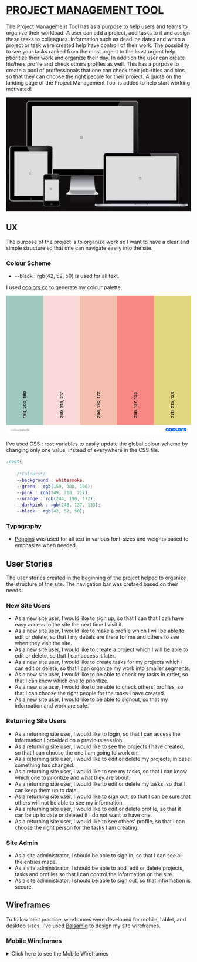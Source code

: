 # [PROJECT MANAGEMENT TOOL](https://project-management-tool-70101b30ec1e.herokuapp.com/)

The Project Management Tool has as a purpose to help users and teams to organize their workload. 
A user can add a project, add tasks to it and assign these tasks to colleagues. Information such as deadline dates and when a project or task were created help have controll of their work. The possibility to see your tasks ranked from the most urgent to the least urgent help ptioritize their work and organize their day. In addition the user can create his/hers profile and check others profiles as well. This has a purpose to create a pool of proffessionals that one can check their job-titles and bios so that they can choose the right people for their project.
A quote on the landing page of the Project Management Tool is added to help start working motivated!

![screenshot](documentation/mockup.jpg)

## UX

The purpose of the project is to organize work so I want to have a clear and simple structure so that one can navigate easily into the site. 

### Colour Scheme

- --black : rgb(42, 52, 50) is used for all text.


I used [coolors.co](https://coolors.co/e84610-009fe3-4a4a4f-445261-d63649-e6ecf0-000000) to generate my colour palette.

![screenshot](documentation/coolors.png)

I've used CSS `:root` variables to easily update the global colour scheme by changing only one value, instead of everywhere in the CSS file.

```css
:root{

    /*Colours*/
    --background : whitesmoke;
    --green : rgb(159, 200, 190);
    --pink : rgb(249, 218, 217);
    --orange : rgb(244, 190, 172);
    --darkpink : rgb(248, 137, 133);
    --black : rgb(42, 52, 50);
```

### Typography

- [Poppins](https://fonts.google.com/specimen/Poppins) was used for all text in various font-sizes and weights based to emphasize when needed.


## User Stories

The user stories created in the beginning of the project helped to organize the structure of the site. The navigation bar was cretaed based on their needs. 

### New Site Users

- As a new site user, I would like to sign up, so that I can that I can have easy access to the site the next time I visit it.
- As a new site user, I would like to make a profile which I will be able to edit or delete, so that I my details are there for me and others to see when they visit the site.
- As a new site user, I would like to create a project which I will be able to edit or delete, so that I can access it later.
- As a new site user, I would like to create tasks for my projects which I can edit or delete, so that I can organize my work into smaller segments.
- As a new site user, I would like to be able to check my tasks in order, so that I can know which one to prioritize.
- As a new site user, I would like to be able to check others' profiles, so that I can choose the right people for the tasks I have created.
- As a new site user, I would like to be able to signout, so that my information and work are safe.

### Returning Site Users

- As a returning site user, I would like to login, so that I can access the information I provided on a previous session.
- As a returning site user, I would like to see the projects I have created, so that I can choose the one I am going to work on.
- As a returning site user, I would like to edit or delete my projects, in case something has changed.
- As a returning site user, I would like to see my tasks, so that I can know which one to prioritize and what they are about.
- As a returning site user, I would like to edit or delete my tasks, so that I can keep them up to date.
- As a returning site user, I would like to sign out, so that I can be sure that others will not be able to see my information.
- As a returning site user, I would like to edit or delete profile, so that it can be up to date or deleted if I do not want to have one.
- As a returning site user, I would like to see others' profile, so that I can choose the right person for the tasks I am creating.

### Site Admin

- As a site administrator, I should be able to sign in, so that I can see all the entries made.
- As a site administrator, I should be able to add, edit or delete projects, tasks and profiles so that I can control the information on the site.
- As a site administrator, I should be able to sign out, so that information is secure.


## Wireframes

To follow best practice, wireframes were developed for mobile, tablet, and desktop sizes.
I've used [Balsamiq](https://balsamiq.com/wireframes) to design my site wireframes.

### Mobile Wireframes

<details>
<summary> Click here to see the Mobile Wireframes </summary>
Project details
  - ![screenshot](documentation/wireframemobile.jpg)

<details>
<summary> Click here to see the Tablet Wireframes </summary>

### Desktop Wireframes

Project details
  - ![screenshot](documentation/wireframedesktop.jpg)
</details>


## Features


### Existing Features

- **Sign Up or login**

    - If the user does not already have an account he/she should sign up to enter the site so he/she is redirected to the sign up form. If the user already has an account he/she should login to enter the site so he/she is redirected to the login form. The user has the option to do those things by 2 places on the home page, the top or the bottom inside the text.

![screenshot](documentation/feature01.jpg)
![screenshot](documentation/feature02.jpg)
![screenshot](documentation/feature021.jpg)

- **Sign Out**

    - After signing in if the user wants to logout he will be called to confirm his/hers decision. If the user clicks on the "Sign out" button he/she will be signed out.

![screenshot](documentation/feature03.jpg)

- **Home Page if the user is logged out**

    - The home page if the user is logged out has a welcome message and information about the site and how it can benefit the user.

![screenshot](documentation/feature04.jpg)

- **Home Page if the user is logged in**

    - The home page if the user is logged in includes a welcome message and a motivational quote to inspire the user to start working. This quote is different everytime the page loads.

![screenshot](documentation/feature05.jpg)
![screenshot](documentation/feature051.jpg)

- **Navigation**

    - The home page when the user is logged in reveals the navigation. The navigation consists of the header that includes the home button and the choice to sign out. The content of the site lies on the left vertically and consists of the "My Projects", "My Tasks", "New Project", "Profile" and "Members" pages. When the user clicks on My Projects then all the projects created by him/her or that he/she has tasks assigned to him/her will appear along with all the tasks of that specific project. Under My Tasks all the tasks assigned to the user will appear. If he/she clicks on "New project a form to create a new project appear. If he/she clicks on "My profile" then there are 2 options : if he/she has already created a profile then a pafe with the rpofile imformation will appear otherwise he/she will get aform to create a profile. Under "Members" there is a list with all the users that have created a profile. For mobiles the navigation consists of a drop-down menu with a list of all the actions the user can do.

![screenshot](documentation/feature06.jpg)
![screenshot](documentation/feature060.jpg)
![screenshot](documentation/feature061.jpg)

- **Search bar**

    - in the header of the page there is also a search bar that searches by the project's name. If the user enters a project name that is correct then he/she is redirected into the My projects page but will see just the project he/she searched for. This feature makes it easier for the user to isolate just the project he/she is interested in without having to scroll the side/nav/bar and find it.

![screenshot](documentation/feature065.jpg)

- **My projects**

    - This pages contains a collection of the projects that the user has created or has a task assigned to him/her so that the user can easily see all the projects that involve him/her. The projects' information provided here is just the name of the project and its deadline so that user can organize his/her work.

![screenshot](documentation/feature07.jpg)

- **My Tasks**

    - On this page the user can see all the tasks assigned to him/her. They appear in order from the most urgent to least urgent. The information provided on this page is the name of the project the tasks belongs to, the name of the task, the person that it is assigned to and the task's deadline. The tasks that have the "To do" status appear green, tasks that have the "In progress" status appear orange and tasks that are already done appear grey so that the user can ignore them.

![screenshot](documentation/feature08.jpg)

- **New Project**

    - If the user wants to create a new project he/she can do it directly from the navigation bar. The user is redirected to the Add-project form and there he/she can provide the information of the new project. The name of the project, its description and the deadline are the fields he/she has to fill.

![screenshot](documentation/feature09.jpg)

- **Profile**

    - By clicking on the 'Profile' on the home page the user is directed to the add-profile form if he/she has not already created a profile or the his/hers profile page if the user has already created a profile. The fields on the profile form are "First Name", "Last Name", "Job Title", "Image" and "Bio". If the user has already created a profile the page with all that information will appear. All the fields except the image are mandatory. If the user does not provide a picture the default picture will appear instead.

![screenshot](documentation/feature10.jpg)
![screenshot](documentation/feature101.jpg)

- **Members**

    - All profiles made on the site appear here. The information provided here are the picture, the first name and the job title.

![screenshot](documentation/feature11.jpg)

- **My Projects/project selected**

    - If the user clicks on a project from "My Projects" he/she is directed a page showing that project's details. There the user can see the project's title, when it was created and by whom, the projects' description, the deadline of the project and a list of the tasks created for this project together with a button that gives him/her the chance to add a task. If the user has created the project he/she gets the option to edit or delete the project. If the user has not created the project those 2 buttons do not appear so the user can just add tasks. In the same time the name of project appears under My Projects in the vertical navigation bar. This a link leading to the project's details page.
    - The user is redirected to this page when he/she successfully fills in the form to add a new project.

![screenshot](documentation/feature12.jpg)
![screenshot](documentation/feature121.jpg)


- **Task details page**

    - When the user clicks on a task either on the project's details page or on a task on the "My Tasks" page he/she is directed to the page showing all the details of the task. 
    - If the user has neither created the task or is not assigned the task (with other words he sees this task only because he is a member of that particular project) then : on the top there is the projects' title then to whom it was assigned to and from whom, then the task's description and the deadline. The name of the task appears under the name of the project in the vartical navigation bar but not under the My Tasks section.
    - If the user has created the task and is not assigned himself/herself the task then he/she gets the edit, delete buttons. Again the name of the task appears under the name of the project in the vartical navigation bar but not under the My Tasks section. 
    - If the user is assigned the task then he/she gets the update-status button. In this case the user cannot change the task otherwise. He/She can just change the status. This task appears now both under the project name and the My tasks section of the vertical navigation bar.
    - If the user is both the creator and the person the task was assigned to he/she gets all the options(edit the task, delete the task and update status.) and the task appears both under the project name it belongs to and the "My tasks" section of the vertical navigation bar.
    - In all cases when a task appears in the vertical navigation it is a link leading to the task's detail page.

![screenshot](documentation/feature13.jpg)
![screenshot](documentation/feature131.jpg)
![screenshot](documentation/feature132.jpg)

    -If the status of the task is set "To do" then the upper part of the background appears green.
    -If the status of the task is set "In progress" then the upper part of the background appears orange.
    -If the status of the task is set "Done" then the upper part of the background appears grey.

![screenshot](documentation/feature13.jpg)
![screenshot](documentation/feature133.jpg)
![screenshot](documentation/feature134.jpg)


- **Edit or Delete Task**

    - When the task is created by the user, the user can edit or delete. By clicking on edit the edit-form appears filled with the information of the task that can be edited. If the form is sublited successfully the user is redirected the task-details page. By clicking on the delete button the user is redirected to the confirm deletion page and if confirmed to the project-details page. If the user changes his/her mind about editing the task then he/she always has the side navigation bar that informs him/her about the hierarchy of the content of the page and can navigate from there to the page he/she wants.

![screenshot](documentation/feature14.jpg)
![screenshot](documentation/feature141.jpg)


- **Edit or Delete my Projects**

    - The user can edit or delete the projects that he/she has created. By clicking on edit the user is redirected to the edit-project form. If the form is successfully submitted the user is redirected to the project's-details page.By clicking the delete button to the confirm deletion page and if confirmed to the his/hers projects page.

![screenshot](documentation/feature15.jpg)
![screenshot](documentation/feature151.jpg)

- **Edit or Delete my Profile**

    - If the user's profile is already created then the user can edit or delete it. By clicking on the edit button he is reditected to the edit-profile form. If the form is successfully submitted then the user gets to see his/hers profile page. By clicking on delete the user is reditected to confirm deletion page and if confirmed to the members page.

![screenshot](documentation/feature16.jpg)
![screenshot](documentation/feature161.jpg)

- **Members/members selected**

    - If the user clicks on one of the profiles he sees that profile's details.

![screenshot](documentation/feature17.jpg)

- **Messages**

    - The user is being informed constantly about his/hers actions.
    - If the user has successfully signed up.
    - If the user has successfully signed out.
    - If the user has successfully logged in.
    - If the user has successfully added a task.
    - If the user has successfully edited a task.
    - If the user has successfully deleted a task.
    - If the user has successfully updated the status of a task.
    - If the user has successfully added a project.
    - If the user has successfully edited a project.
    - If the user has successfully deleted a project.
    - If the user has successfully added a profile.
    - If the user has successfully edited a profile.
    - If the user has successfully deleted a profile.
    - If the user tries to give a task a deadline that is after the project's deadline.

![screenshot](documentation/feature18.jpg)
![screenshot](documentation/feature181.jpg)
![screenshot](documentation/feature182.jpg)
![screenshot](documentation/feature183.jpg)
![screenshot](documentation/feature184.jpg)
![screenshot](documentation/feature185.jpg)
![screenshot](documentation/feature186.jpg)
![screenshot](documentation/feature187.jpg)
![screenshot](documentation/feature188.jpg)
![screenshot](documentation/feature189.jpg)
![screenshot](documentation/feature1810.jpg)
![screenshot](documentation/feature1811.jpg)
![screenshot](documentation/feature1812.jpg)
![screenshot](documentation/feature1813.jpg)
![screenshot](documentation/feature1814.jpg)

### Future Features

- Groups
    - In the future it would be helpful to create groups of profiles that work on a project so that when a task is created it could only be assigned to team members. This way I could narrow down the pool of profiles to make an even better choice about who is going to work on a specific task.
- Email notifications
    - It would be very helpful if someone got an email notification when a task is assigned to them so that they know directly their workload.
- Project templates
    - In the future when creating a project it ould be helpful to choose a template suited for the specific project. This would save time to the oganization of tasks created.
- Tasks that every profile has concluded
    - It would also be helpful to include in the profile-details a list of tasks that the particular person has done. This way someone can check the kind of experience everybody has and assign them tasks accordingly.

## Tools & Technologies Used

- [HTML](https://en.wikipedia.org/wiki/HTML) used for the main site content.
- [CSS](https://en.wikipedia.org/wiki/CSS) used for the main site design and layout.
- [CSS :root variables](https://www.w3schools.com/css/css3_variables.asp) used for reusable styles throughout the site.
- [CSS Flexbox](https://www.w3schools.com/css/css3_flexbox.asp) used for an enhanced responsive layout.
- [JavaScript](https://www.javascript.com) used for user interaction on the site.
- [Python](https://www.python.org) used as the back-end programming language.
- [Git](https://git-scm.com) used for version control. (`git add`, `git commit`, `git push`)
- [GitHub](https://github.com) used for secure online code storage.
- [GitHub Pages](https://pages.github.com) used for hosting the deployed front-end site.
- [Gitpod](https://gitpod.io) used as a cloud-based IDE for development.
- [Bootstrap](https://getbootstrap.com) used as the front-end CSS framework for modern responsiveness and pre-built components.
- [Django](https://www.djangoproject.com) used as the Python framework for the site.
- [PostgreSQL](https://www.postgresql.org) used as the relational database management.
- [ElephantSQL](https://www.elephantsql.com) used as the Postgres database.
- [Heroku](https://www.heroku.com) used for hosting the deployed back-end site.
- [Cloudinary](https://cloudinary.com) used for online static file storage.

## Database Design

Entity Relationship Diagrams (ERD) help to visualize database architecture before creating models.
Understanding the relationships between different tables can save time later in the project.


```python
class Profile(models.Model):
    first_name = models.CharField(max_length=200, unique=True, null=False, blank=False)
    last_name = models.CharField(max_length=200, unique=True, null=False, blank=False)
    featured_image = CloudinaryField('image', default='placeholder')
    user = models.OneToOneField(
        User, on_delete=models.CASCADE, related_name="name"
    )
    job_title = models.CharField(max_length=200, unique=True, null=False, blank=False)
    bio = models.TextField(null=False, blank=False)
    created_on = models.DateTimeField(auto_now_add=True)

    def __str__(self):
        return self.first_name

class Project(models.Model):
    title = models.CharField(max_length=200, unique=True, null=False, blank=False)
    user = models.ForeignKey(
        User, on_delete=models.CASCADE, related_name="project_creation"
    )
    description = models.TextField(null=False, blank=False)
    created_on = models.DateTimeField(auto_now_add=True)
    deadline = models.DateTimeField(null=False, blank=False)

    def __str__(self):
        return self.title

class Task(models.Model):
    project = models.ForeignKey(Project, on_delete=models.CASCADE)
    title = models.CharField(max_length=200, null=False, blank=False)
    user = models.ForeignKey(
        User, on_delete=models.CASCADE, related_name="task_creator"
    )
    assigned_to = models.ForeignKey(
        User, on_delete=models.CASCADE, related_name="task_owner"
    )
    description = models.TextField(null=False, blank=False)
    created_on = models.DateTimeField(auto_now_add=True)
    updated_on = models.DateTimeField(auto_now=True)
    status = models.CharField(
        max_length=20, choices=STATUS, default="To do", null=False, blank=False
    )
    deadline = models.DateTimeField(null=False, blank=False)

    def __str__(self):
        return self.title
```

![screenshot](documentation/erd.jpg)


- Table: **Profile**

    | **PK** | **id** (unique) | Type | Notes |
    | --- | --- | --- | --- |
    | **OneToOne** | profile | OneToOneField | One user can have one profile |
    | | first_name | CharField | |
    | | last_name | CharField | |
    | | featured_image | URLField | |
    | | job_title | CharField | |
    | | bio | Charfield | |
    | | created_on | DateTimeField | |

- Table: **Project**

    | **PK** | **id** (unique) | Type | Notes |
    | --- | --- | --- | --- |
    | **FK** | profile | Foreignkey | One user can create many projects |
    | | title | CharField | |
    | | description | CharField | |
    | | created_on | DateTimeField | |
    | | deadline | DateTimeField | |

- Table: **Tasks**

    | **PK** | **id** (unique) | Type | Notes |
    | --- | --- | --- | --- |
    | **FK** | profile | Foreignkey | One user can create many tasks |
    | **FK** | project | Foreignkey | One project can have many tasks |
    | | title | CharField | |
    | | description | CharField | |
    | | created_on | DateTimeField | |
    | | updated_on | DateTimeField | |
    | | status | CharField | |
    | | deadline | DateTimeField | |
    | | assigned_to | CharField | |

## Agile Development Process

### GitHub Projects

[GitHub Projects](https://github.com/EfthymiaKakoulidou/project-management-tool/projects) served as an Agile tool for this project.
It isn't a specialized tool, but with the right tags and project creation/issue assignments, it can be made to work.

Through it, user stories, issues, and milestone tasks were planned, then tracked on a weekly basis using the basic Kanban board.

![screenshot](documentation/gh-projects.jpg)

### GitHub Issues

[GitHub Issues](https://github.com/EfthymiaKakoulidou/project-management-tool/issues) served as an another Agile tool.
There, I used my own **User Story Template** to manage user stories.

It also helped with milestone iterations on a weekly basis.

🛑🛑🛑🛑🛑 START OF NOTES (to be deleted) 🛑🛑🛑🛑🛑

Consider adding a screenshot of your Open and Closed Issues.

🛑🛑🛑🛑🛑 END OF NOTES (to be deleted) 🛑🛑🛑🛑🛑

- [Open Issues](https://github.com/EfthymiaKakoulidou/project-management-tool/issues)

    ![screenshot](documentation/gh-issues-open.jpg)

- [Closed Issues](https://github.com/EfthymiaKakoulidou/project-management-tool/issues?q=is%3Aissue+is%3Aclosed)

    ![screenshot](documentation/gh-issues-closed.jpg)

### MoSCoW Prioritization

I've decomposed my Epics into stories prior to prioritizing and implementing them.
Using this approach, I was able to apply the MoSCow prioritization and labels to my user stories within the Issues tab.

- **Must Have**: guaranteed to be delivered (*max 60% of stories*)
- **Should Have**: adds significant value, but not vital (*the rest ~20% of stories*)
- **Could Have**: has small impact if left out (*20% of stories*)
- **Won't Have**: not a priority for this iteration

## Testing

For all testing, please refer to the [TESTING.md](TESTING.md) file.

## Deployment

The live deployed application can be found deployed on [Heroku](https://project-management-tool-70101b30ec1e.herokuapp.com).

### ElephantSQL Database

This project uses [ElephantSQL](https://www.elephantsql.com) for the PostgreSQL Database.

To obtain your own Postgres Database, sign-up with your GitHub account, then follow these steps:

- Click **Create New Instance** to start a new database.
- Provide a name (this is commonly the name of the project: project-management-tool).
- Select the **Tiny Turtle (Free)** plan.
- You can leave the **Tags** blank.
- Select the **Region** and **Data Center** closest to you.
- Once created, click on the new database name, where you can view the database URL and Password.

### Cloudinary API

This project uses the [Cloudinary API](https://cloudinary.com) to store media assets online, due to the fact that Heroku doesn't persist this type of data.

To obtain your own Cloudinary API key, create an account and log in.

- For *Primary interest*, you can choose *Programmable Media for image and video API*.
- Optional: *edit your assigned cloud name to something more memorable*.
- On your Cloudinary Dashboard, you can copy your **API Environment Variable**.
- Be sure to remove the `CLOUDINARY_URL=` as part of the API **value**; this is the **key**.

### Heroku Deployment

This project uses [Heroku](https://www.heroku.com), a platform as a service (PaaS) that enables developers to build, run, and operate applications entirely in the cloud.

Deployment steps are as follows, after account setup:

- Select **New** in the top-right corner of your Heroku Dashboard, and select **Create new app** from the dropdown menu.
- Your app name must be unique, and then choose a region closest to you (EU or USA), and finally, select **Create App**.
- From the new app **Settings**, click **Reveal Config Vars**, and set your environment variables.

| Key | Value |
| --- | --- |
| `CLOUDINARY_URL` | user's own value |
| `DATABASE_URL` | user's own value |
| `DISABLE_COLLECTSTATIC` | 1 (*this is temporary, and can be removed for the final deployment*) |
| `SECRET_KEY` | user's own value |

Heroku needs two additional files in order to deploy properly.

- requirements.txt
- Procfile

You can install this project's **requirements** (where applicable) using:

- `pip3 install -r requirements.txt`

If you have your own packages that have been installed, then the requirements file needs updated using:

- `pip3 freeze --local > requirements.txt`

The **Procfile** can be created with the following command:

- `echo web: gunicorn app_name.wsgi > Procfile`
- *replace **app_name** with the name of your primary Django app name; the folder where settings.py is located*

For Heroku deployment, follow these steps to connect your own GitHub repository to the newly created app:

Either:

- Select **Automatic Deployment** from the Heroku app.

Or:

- In the Terminal/CLI, connect to Heroku using this command: `heroku login -i`
- Set the remote for Heroku: `heroku git:remote -a app_name` (replace *app_name* with your app name)
- After performing the standard Git `add`, `commit`, and `push` to GitHub, you can now type:
	- `git push heroku main`

The project should now be connected and deployed to Heroku!

### Local Deployment

This project can be cloned or forked in order to make a local copy on your own system.

For either method, you will need to install any applicable packages found within the *requirements.txt* file.

- `pip3 install -r requirements.txt`.

You will need to create a new file called `env.py` at the root-level,
and include the same environment variables listed above from the Heroku deployment steps.

Sample `env.py` file:

```python
import os

os.environ.setdefault("CLOUDINARY_URL", "user's own value")
os.environ.setdefault("DATABASE_URL", "user's own value")
os.environ.setdefault("SECRET_KEY", "user's own value")

# local environment only (do not include these in production/deployment!)
os.environ.setdefault("DEBUG", "True")
```

Once the project is cloned or forked, in order to run it locally, you'll need to follow these steps:

- Start the Django app: `python3 manage.py runserver`
- Stop the app once it's loaded: `CTRL+C` or `⌘+C` (Mac)
- Make any necessary migrations: `python3 manage.py makemigrations`
- Migrate the data to the database: `python3 manage.py migrate`
- Create a superuser: `python3 manage.py createsuperuser`
- Load fixtures (if applicable): `python3 manage.py loaddata file-name.json` (repeat for each file)
- Everything should be ready now, so run the Django app again: `python3 manage.py runserver`

#### Cloning

You can clone the repository by following these steps:

1. Go to the [GitHub repository](https://github.com/EfthymiaKakoulidou/project-management-tool) 
2. Locate the Code button above the list of files and click it 
3. Select if you prefer to clone using HTTPS, SSH, or GitHub CLI and click the copy button to copy the URL to your clipboard
4. Open Git Bash or Terminal
5. Change the current working directory to the one where you want the cloned directory
6. In your IDE Terminal, type the following command to clone my repository:
	- `git clone https://github.com/EfthymiaKakoulidou/project-management-tool.git`
7. Press Enter to create your local clone.

Alternatively, if using Gitpod, you can click below to create your own workspace using this repository.

[![Open in Gitpod](https://gitpod.io/button/open-in-gitpod.svg)](https://gitpod.io/#https://github.com/EfthymiaKakoulidou/project-management-tool)

Please note that in order to directly open the project in Gitpod, you need to have the browser extension installed.
A tutorial on how to do that can be found [here](https://www.gitpod.io/docs/configure/user-settings/browser-extension).

#### Forking

By forking the GitHub Repository, we make a copy of the original repository on our GitHub account to view and/or make changes without affecting the original owner's repository.
You can fork this repository by using the following steps:

1. Log in to GitHub and locate the [GitHub Repository](https://github.com/EfthymiaKakoulidou/project-management-tool)
2. At the top of the Repository (not top of page) just above the "Settings" Button on the menu, locate the "Fork" Button.
3. Once clicked, you should now have a copy of the original repository in your own GitHub account!

### Local VS Deployment

There are no differences between the local site and the deployed.


## Credits

Though I did not get any code from this tutorial it helped me structure me project:
https://www.youtube.com/playlist?list=PLXuTq6OsqZjbCSfiLNb2f1FOs8viArjWy

### Content

| Source | Location | Notes |
| --- | --- | --- |
| [Markdown Builder](https://tim.2bn.dev/markdown-builder) | README and TESTING | tool to help generate the Markdown files |

| [W3Schools](https://www.w3schools.com) | entire site | syntax |

| [Cgpt](https://chat.openai.com/) | entire site | for everything |


### Media

| Source | Location | Type | Notes |
| --- | --- | --- | --- |
| [jpgtree](https://jpgtree.com/freejpg/creative-company-logo_1197025.html) | logo | image | logo on the header |
| [icons](https://icons8.com/icons/set/project) | favicon | image | favicon on all pages |

### Acknowledgements

- I would like to thank my Code Institute mentor, [Tim Nelson](https://github.com/TravelTimN) for their support throughout the development of this project.
- I would like to thank the [Code Institute](https://codeinstitute.net) tutor team for their assistance with troubleshooting and debugging some project issues.
- I would like to thank the [Code Institute Slack community](https://code-institute-room.slack.com) for the moral support; it kept me going during periods of self doubt and imposter syndrome.
- I would like to thank my partner helping me to make this transition into software development.

